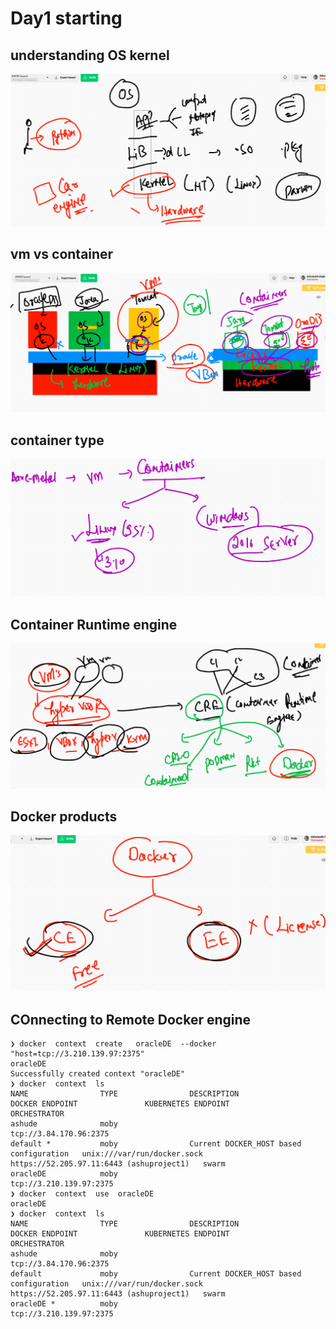 # Day1 starting 

## understanding OS kernel 

<img src="kernel.png">


## vm vs container 

<img src="cont.png">

## container type 

<img src="ctype.png">

## Container Runtime engine 

<img src="cre.png">


## Docker products 

<img src="dpr.png">

## COnnecting to Remote Docker engine 

```
❯ docker  context  create   oracleDE  --docker  "host=tcp://3.210.139.97:2375"
oracleDE
Successfully created context "oracleDE"
❯ docker  context  ls
NAME                TYPE                DESCRIPTION                               DOCKER ENDPOINT               KUBERNETES ENDPOINT                        ORCHESTRATOR
ashude              moby                                                          tcp://3.84.170.96:2375                                                   
default *           moby                Current DOCKER_HOST based configuration   unix:///var/run/docker.sock   https://52.205.97.11:6443 (ashuproject1)   swarm
oracleDE            moby                                                          tcp://3.210.139.97:2375                                                  
❯ docker  context  use  oracleDE
oracleDE
❯ docker  context  ls
NAME                TYPE                DESCRIPTION                               DOCKER ENDPOINT               KUBERNETES ENDPOINT                        ORCHESTRATOR
ashude              moby                                                          tcp://3.84.170.96:2375                                                   
default             moby                Current DOCKER_HOST based configuration   unix:///var/run/docker.sock   https://52.205.97.11:6443 (ashuproject1)   swarm
oracleDE *          moby                                                          tcp://3.210.139.97:2375                                                  


```



